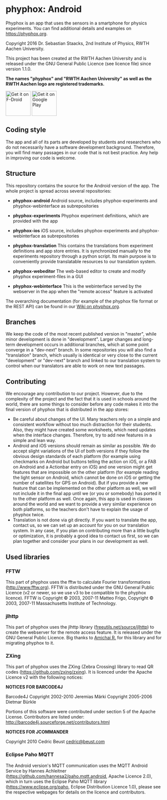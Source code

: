 # phyphox: Android

Phyphox is an app that uses the sensors in a smartphone for physics experiments. You can find additional details and examples on https://phyphox.org.

Copyright 2016 Dr. Sebastian Staacks, 2nd Institute of Physics, RWTH Aachen University.

This project has been created at the RWTH Aachen University and is released under the GNU General Public Licence (see licence file) since version 1.1.0.

**The names "phyphox" and "RWTH Aachen University" as well as the RWTH Aachen logo are registered trademarks.**

[<img src="https://fdroid.gitlab.io/artwork/badge/get-it-on.png"
     alt="Get it on F-Droid"
     height="80">](https://f-droid.org/packages/de.rwth_aachen.phyphox/)
[<img src="https://play.google.com/intl/en_us/badges/images/generic/en_badge_web_generic.png"
     alt="Get it on Google Play"
     height="80">](https://play.google.com/store/apps/details?id=de.rwth_aachen.phyphox)

## Coding style

The app and all of its parts are developed by students and researchers who do not necessarily have a software development background. Therefore, you will find many passages in our code that is not best practice. Any help in improving our code is welcome.

## Structure

This repository contains the source for the Android version of the app. The whole project is spread across several repositories:

* **phyphox-android**
  Android source, includes phyphox-experiments and phyphox-webinterface as subrepositories

* **phyphox-experiments**
  Phyphox experiment definitions, which are provided with the app

* **phyphox-ios**
  iOS source, includes phyphox-experiments and phyphox-webinterface as subrepositories

* **phyphox-translation**
  This contains the translations from experiment definitions and app store entries. It is synchronized manually to the experiments repository through a python script. Its main purpose is to conveniently provide translatable resources to our translation system.

* **phyphox-webeditor**
  The web-based editor to create and modify phyphox experiment-files in a GUI

* **phyphox-webinterface**
  This is the webinterface served by the webserver in the app when the "remote access" feature is activated
  
The overarching documentation (for example of the phyphox file format or the REST API) can be found in our [Wiki on phyphox.org](https://phyphox.org/wiki).

## Branches

We keep the code of the most recent published version in "master", while minor development is done in "development". Larger changes and long-term development occurs in additional branches, which at some point converge in a "dev-next" branch. In some repositories you will also find a "translation" branch, which usually is identical or very close to the current "development" or "dev-next" branch and linked to our translation system to control when our translators are able to work on new text passages.

## Contributing

We encourage any contribution to our project. However, due to the complexity of the project and the fact that it is used in schools around the world, there are some things to consider before any code makes it into the final version of phyphox that is distributed in the app stores:
* Be careful about changes of the UI. Many teachers rely on a simple and consistent workflow without too much distraction for their students. Also, they might have created some worksheets, which need updates when the interface changes. Therefore, try to add new features in a simple and lean way.
* Android and iOS versions should remain as similar as possible. We do accept slight variations of the UI of both versions if they follow the obvious design standards of each platform (for example using checkmarks on Android but buttons telling the action on iOS, or a FAB on Android and a Actionbar entry on iOS) and one version might get features that are impossible on the other platform (for example reading the light sensor on Android, which cannot be done on iOS or getting the number of satellites for GPS on Android). But if you provide a new feature that can be implemented on the other platform as well, we will not include it in the final app until we (or you or somebody) has ported it to the other platform as well. Once again, this app is used in classes around the world and we want to provide a very similar experience on both platforms, so the teachers don't have to explain the usage of phyphox twice.
* Translation is not done via git directly. If you want to translate the app, contact us, so we can set up an account for you on our translation system.
In any case, if you plan on contributing more than a little bugfix or optimization, it is probably a good idea to contact us first, so we can plan together and consider your plans in our development as well.

## Used libraries

### FFTW

This part of phyphox uses the fftw to calculate Fourier transformations (http://www.fftw.org). FFTW is distributed under the GNU General Public Licence (v2 or newer, so we use v3 to be compatible to the phyphox licence). FFTW is Copyright © 2003, 2007-11 Matteo Frigo, Copyright © 2003, 2007-11 Massachusetts Institute of Technology.

### jlhttp

This part of phyphox uses the jlhttp library ([freeutils.net/source/jlhttp](https://www.freeutils.net/source/jlhttp/)) to create the webserver for the remote access feature. It is released under the GNU General Public Licence. Big thanks to [Amichai R.](https://github.com/amichair) for this library and for migrating phyphox to it.

### ZXing

This part of phyphox uses the ZXing (Zebra Crossing) library to read QR codes (https://github.com/zxing/zxing). It is licenced under the Apache Licence v2 with the following notices:

**NOTICES FOR BARCODE4J**

Barcode4J
Copyright 2002-2010 Jeremias Märki
Copyright 2005-2006 Dietmar Bürkle

Portions of this software were contributed under section 5 of the
Apache License. Contributors are listed under:
http://barcode4j.sourceforge.net/contributors.html

**NOTICES FOR JCOMMANDER**

Copyright 2010 Cedric Beust cedric@beust.com

### Eclipse Paho MQTT

The Android version's MQTT communication uses the MQTT Android Service by Hannes Achleitner (https://github.com/hannesa2/paho.mqtt.android, Apache Licence 2.0), which in turn uses the Eclipse Paho MQTT library (https://www.eclipse.org/paho, Eclipse Distribution Licence 1.0), please see the respective webpages for details on the licence and contributors.

